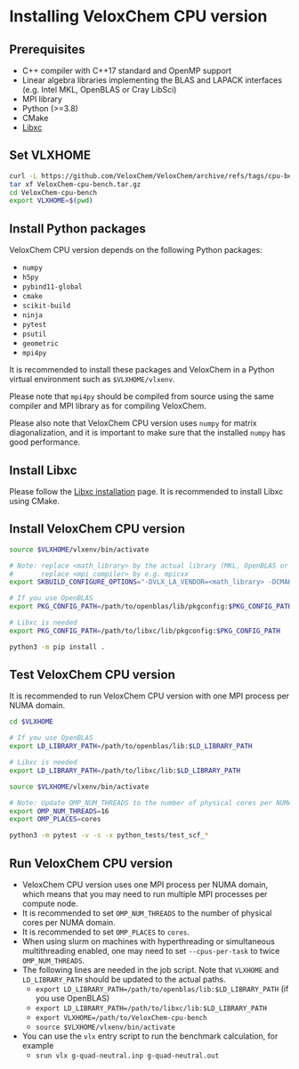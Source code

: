 # Installing VeloxChem CPU version

## Prerequisites

- C++ compiler with C++17 standard and OpenMP support
- Linear algebra libraries implementing the BLAS and LAPACK interfaces (e.g. Intel MKL, OpenBLAS or Cray LibSci)
- MPI library
- Python (>=3.8)
- CMake
- [Libxc](https://libxc.gitlab.io/)

## Set VLXHOME

```bash
curl -L https://github.com/VeloxChem/VeloxChem/archive/refs/tags/cpu-bench.tar.gz -o VeloxChem-cpu-bench.tar.gz
tar xf VeloxChem-cpu-bench.tar.gz
cd VeloxChem-cpu-bench
export VLXHOME=$(pwd)
```

## Install Python packages

VeloxChem CPU version depends on the following Python packages:

- `numpy`
- `h5py`
- `pybind11-global`
- `cmake`
- `scikit-build`
- `ninja`
- `pytest`
- `psutil`
- `geometric`
- `mpi4py`

It is recommended to install these packages and VeloxChem in a Python virtual environment such as `$VLXHOME/vlxenv`.

Please note that `mpi4py` should be compiled from source using the same compiler and MPI library as for compiling VeloxChem. 

Please also note that VeloxChem CPU version uses `numpy` for matrix diagonalization, and it is important to make sure that
the installed `numpy` has good performance.

## Install Libxc

Please follow the [Libxc installation](https://libxc.gitlab.io/installation/) page. It is recommended to install Libxc using CMake.

## Install VeloxChem CPU version

```bash
source $VLXHOME/vlxenv/bin/activate

# Note: replace <math_library> by the actual library (MKL, OpenBLAS or Cray)
#       replace <mpi_compiler> by e.g. mpicxx
export SKBUILD_CONFIGURE_OPTIONS="-DVLX_LA_VENDOR=<math_library> -DCMAKE_CXX_COMPILER=<mpi_cxx_compiler>"

# If you use OpenBLAS
export PKG_CONFIG_PATH=/path/to/openblas/lib/pkgconfig:$PKG_CONFIG_PATH

# Libxc is needed
export PKG_CONFIG_PATH=/path/to/libxc/lib/pkgconfig:$PKG_CONFIG_PATH

python3 -m pip install .
```

## Test VeloxChem CPU version

It is recommended to run VeloxChem CPU version with one MPI process per NUMA domain.

```bash
cd $VLXHOME

# If you use OpenBLAS
export LD_LIBRARY_PATH=/path/to/openblas/lib:$LD_LIBRARY_PATH

# Libxc is needed
export LD_LIBRARY_PATH=/path/to/libxc/lib:$LD_LIBRARY_PATH

source $VLXHOME/vlxenv/bin/activate

# Note: Update OMP_NUM_THREADS to the number of physical cores per NUMA domain
export OMP_NUM_THREADS=16
export OMP_PLACES=cores

python3 -m pytest -v -s -x python_tests/test_scf_*
```

## Run VeloxChem CPU version

- VeloxChem CPU version uses one MPI process per NUMA domain, which means that you may
  need to run multiple MPI processes per compute node.
- It is recommended to set `OMP_NUM_THREADS` to the number of physical cores per NUMA domain.
- It is recommended to set `OMP_PLACES` to `cores`.
- When using slurm on machines with hyperthreading or simultaneous multithreading enabled,
  one may need to set ``--cpus-per-task`` to twice `OMP_NUM_THREADS`.
- The following lines are needed in the job script. Note that `VLXHOME` and `LD_LIBRARY_PATH` should be updated to the actual paths.
  - `export LD_LIBRARY_PATH=/path/to/openblas/lib:$LD_LIBRARY_PATH`  (if you use OpenBLAS)
  - `export LD_LIBRARY_PATH=/path/to/libxc/lib:$LD_LIBRARY_PATH`
  - `export VLXHOME=/path/to/VeloxChem-cpu-bench`
  - `source $VLXHOME/vlxenv/bin/activate`
- You can use the `vlx` entry script to run the benchmark calculation, for example
  - `srun vlx g-quad-neutral.inp g-quad-neutral.out`
